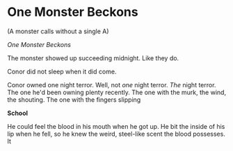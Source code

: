 # One Monster Beckons
(A monster calls without a single A)

*One Monster Beckons*

The monster showed up succeeding midnight. Like they do.

Conor did not sleep when it did come.

Conor owned one night terror. Well, not *one* night terror. *The* night terror. The one he'd been owning plenty recently. The one with the murk, the wind, the shouting. The one with the fingers slipping




**School**

He could feel the blood in his mouth when he got up. He bit the inside of his lip when he fell, so he knew the weird, steel-like scent the blood possesses. It 
